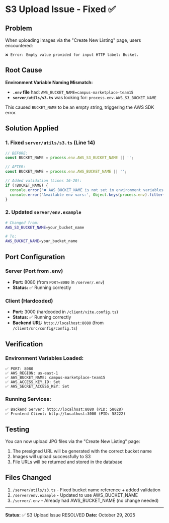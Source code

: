 # S3 Upload Issue - Fixed ✅

## Problem
When uploading images via the "Create New Listing" page, users encountered:
```
❌ Error: Empty value provided for input HTTP label: Bucket.
```

## Root Cause
**Environment Variable Naming Mismatch:**
- **`.env` file** had: `AWS_BUCKET_NAME=campus-marketplace-team15`
- **`server/utils/s3.ts`** was looking for: `process.env.AWS_S3_BUCKET_NAME`

This caused `BUCKET_NAME` to be an empty string, triggering the AWS SDK error.

## Solution Applied

### 1. Fixed `server/utils/s3.ts` (Line 14)
```typescript
// BEFORE:
const BUCKET_NAME = process.env.AWS_S3_BUCKET_NAME || '';

// AFTER:
const BUCKET_NAME = process.env.AWS_BUCKET_NAME || '';

// Added validation (Lines 16-20):
if (!BUCKET_NAME) {
  console.error('❌ AWS_BUCKET_NAME is not set in environment variables!');
  console.error('Available env vars:', Object.keys(process.env).filter(k => k.startsWith('AWS_')));
}
```

### 2. Updated `server/env.example`
```bash
# Changed from:
AWS_S3_BUCKET_NAME=your_bucket_name

# To:
AWS_BUCKET_NAME=your_bucket_name
```

## Port Configuration

### Server (Port from .env)
- **Port:** 8080 (from `PORT=8080` in `/server/.env`)
- **Status:** ✅ Running correctly

### Client (Hardcoded)
- **Port:** 3000 (hardcoded in `/client/vite.config.ts`)
- **Status:** ✅ Running correctly
- **Backend URL:** `http://localhost:8080` (from `/client/src/config/config.ts`)

## Verification

### Environment Variables Loaded:
```
✅ PORT: 8080
✅ AWS_REGION: us-east-1
✅ AWS_BUCKET_NAME: campus-marketplace-team15
✅ AWS_ACCESS_KEY_ID: Set
✅ AWS_SECRET_ACCESS_KEY: Set
```

### Running Services:
```
✅ Backend Server: http://localhost:8080 (PID: 58028)
✅ Frontend Client: http://localhost:3000 (PID: 58222)
```

## Testing
You can now upload JPG files via the "Create New Listing" page:
1. The presigned URL will be generated with the correct bucket name
2. Images will upload successfully to S3
3. File URLs will be returned and stored in the database

## Files Changed
1. `/server/utils/s3.ts` - Fixed bucket name reference + added validation
2. `/server/env.example` - Updated to use AWS_BUCKET_NAME
3. `/server/.env` - Already had AWS_BUCKET_NAME (no change needed)

---
**Status:** ✅ S3 Upload Issue RESOLVED
**Date:** October 29, 2025
